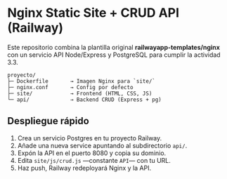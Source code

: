 # Nginx Static Site + CRUD API (Railway)

Este repositorio combina la plantilla original **railwayapp-templates/nginx** con un
servicio API Node/Express y PostgreSQL para cumplir la actividad 3.3.

```
proyecto/
├─ Dockerfile       → Imagen Nginx para `site/`
├─ nginx.conf       → Config por defecto
├─ site/            → Frontend (HTML, CSS, JS)
└─ api/             → Backend CRUD (Express + pg)
```

## Despliegue rápido

1. Crea un servicio Postgres en tu proyecto Railway.
2. Añade una nueva service apuntando al subdirectorio `api/`.
3. Expón la API en el puerto 8080 y copia su dominio.
4. Edita `site/js/crud.js` —constante `API`— con tu URL.
5. Haz push, Railway redeployará Nginx y la API.
